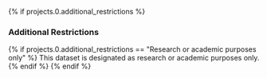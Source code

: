 {% if projects.0.additional_restrictions %}
### Additional Restrictions
{% if projects.0.additional_restrictions == "Research or academic purposes only" %}
This dataset is designated as research or academic purposes only.
{% endif %}
{% endif %}
